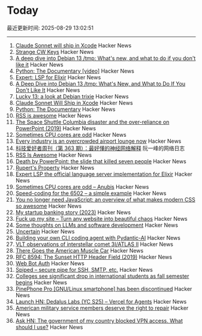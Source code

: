 # Today

最近更新时间: 2025-08-29 13:02:51

--- 
1. [Claude Sonnet will ship in Xcode](https://developer.apple.com/documentation/xcode-release-notes/xcode-26-release-notes) Hacker News
2. [Strange CW Keys](https://sites.google.com/site/oh6dccw/strangecwkeys) Hacker News
3. [A deep dive into Debian 13 /tmp: What's new, and what to do if you don't like it](https://lowendbox.com/blog/a-deep-dive-into-debian-13s-tmp-whats-new-and-what-to-do-if-you-dont-like-it/) Hacker News
4. [Python: The Documentary [video]](https://www.youtube.com/watch?v=GfH4QL4VqJ0) Hacker News
5. [Expert: LSP for Elixir](https://github.com/elixir-lang/expert) Hacker News
6. [A Deep Dive into Debian 13 /tmp: What's New, and What to Do If You Don't Like It](https://lowendbox.com/blog/a-deep-dive-into-debian-13s-tmp-whats-new-and-what-to-do-if-you-dont-like-it/) Hacker News
7. [Lucky 13: a look at Debian trixie](https://lwn.net/Articles/1033474/) Hacker News
8. [Claude Sonnet Will Ship in Xcode](https://developer.apple.com/documentation/xcode-release-notes/xcode-26-release-notes) Hacker News
9. [Python: The Documentary](https://lwn.net/Articles/1035537/) Hacker News
10. [RSS is awesome](https://evanverma.com/rss-is-awesome) Hacker News
11. [The Space Shuttle Columbia disaster and the over-reliance on PowerPoint (2019)](https://mcdreeamiemusings.com/blog/2019/4/13/gsux1h6bnt8lqjd7w2t2mtvfg81uhx) Hacker News
12. [Sometimes CPU cores are odd](https://anubis.techaro.lol/blog/2025/cpu-core-odd/) Hacker News
13. [Every industry is an overcrowded airport lounge now](https://quoththeraven.substack.com/p/every-industry-is-an-overcrowded) Hacker News
14. [科技爱好者周刊（第 363 期）：最好懂的神经网络解释](http://www.ruanyifeng.com/blog/2025/08/weekly-issue-363.html) 阮一峰的网络日志
15. [RSS Is Awesome](https://evanverma.com/rss-is-awesome) Hacker News
16. [Death by PowerPoint: the slide that killed seven people](https://mcdreeamiemusings.com/blog/2019/4/13/gsux1h6bnt8lqjd7w2t2mtvfg81uhx) Hacker News
17. [Rupert's Property](https://johncarlosbaez.wordpress.com/2025/08/28/a-polyhedron-without-ruperts-property/) Hacker News
18. [Expert LSP the official language server implementation for Elixir](https://github.com/elixir-lang/expert) Hacker News
19. [Sometimes CPU cores are odd – Anubis](https://anubis.techaro.lol/blog/2025/cpu-core-odd/) Hacker News
20. [Speed-coding for the 6502 – a simple example](https://www.colino.net/wordpress/en/archives/2025/08/28/speed-coding-for-the-6502-a-simple-example/) Hacker News
21. [You no longer need JavaScript: an overview of what makes modern CSS so awesome](https://lyra.horse/blog/2025/08/you-dont-need-js/) Hacker News
22. [My startup banking story (2023)](https://mitchellh.com/writing/my-startup-banking-story) Hacker News
23. [Fuck up my site – Turn any website into beautiful chaos](https://www.fuckupmysite.com/?url=https%3A%2F%2Fnews.ycombinator.com&torchCursor=true&comicSans=true&fakeCursors=true&peskyFly=true) Hacker News
24. [Some thoughts on LLMs and software development](https://martinfowler.com/articles/202508-ai-thoughts.html) Hacker News
25. [Uncertain<T>](https://nshipster.com/uncertainty/) Hacker News
26. [Building your own CLI coding agent with Pydantic-AI](https://martinfowler.com/articles/build-own-coding-agent.html) Hacker News
27. [VLT observations of interstellar comet 3I/ATLAS II](https://arxiv.org/abs/2508.18382) Hacker News
28. [There Goes the American Muscle Car](https://thedispatch.com/article/dodge-challenger-muscle-cars/) Hacker News
29. [RFC 8594: The Sunset HTTP Header Field (2019)](https://datatracker.ietf.org/doc/html/rfc8594) Hacker News
30. [Web Bot Auth](https://developers.cloudflare.com/bots/reference/bot-verification/web-bot-auth/) Hacker News
31. [Spiped – secure pipe for SSH, SMTP, etc.](https://www.tarsnap.com/spiped.html) Hacker News
32. [Colleges see significant drop in international students as fall semester begins](https://text.npr.org/nx-s1-5498669) Hacker News
33. [PinePhone Pro [GNU/Linux smartphone] has been discontinued](https://social.treehouse.systems/@pine64/115027515081143369) Hacker News
34. [Launch HN: Dedalus Labs (YC S25) – Vercel for Agents](https://news.ycombinator.com/item?id=45054040) Hacker News
35. [American military service members deserve the right to repair](https://www.militarytimes.com/opinion/2025/07/11/why-service-members-deserve-the-right-to-repair/) Hacker News
36. [Ask HN: The government of my country blocked VPN access. What should I use?](https://news.ycombinator.com/item?id=45054260) Hacker News
